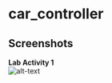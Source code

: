 # car_controller


## Screenshots
**Lab Activity 1** <br>
![alt-text](https://cdn.discordapp.com/attachments/481023998059347969/1095589529601192027/image.png)
